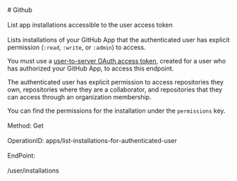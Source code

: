 <br>#     Github</br>
<br>List app installations accessible to the user access token</br>
<br>Lists installations of your GitHub App that the authenticated user has explicit permission (`:read`, `:write`, or `:admin`) to access.

You must use a [user-to-server OAuth access token](https://developer.github.com/apps/building-github-apps/identifying-and-authorizing-users-for-github-apps/#identifying-users-on-your-site), created for a user who has authorized your GitHub App, to access this endpoint.

The authenticated user has explicit permission to access repositories they own, repositories where they are a collaborator, and repositories that they can access through an organization membership.

You can find the permissions for the installation under the `permissions` key.</br>
<br>Method: Get</br>
<br>OperationID: apps/list-installations-for-authenticated-user</br>
<br>EndPoint:</br>
<br>/user/installations</br>
